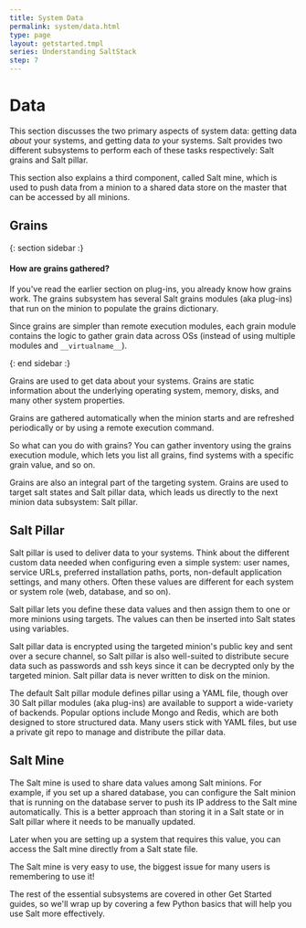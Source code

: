 ```yaml
---
title: System Data
permalink: system/data.html
type: page
layout: getstarted.tmpl
series: Understanding SaltStack
step: 7
---
```


# Data

This section discusses the two primary aspects of system data: getting data *about* your systems, and getting data *to* your systems. Salt provides two different subsystems to perform each of these tasks respectively: Salt grains and Salt pillar.

This section also explains a third component, called Salt mine, which is used to push data from a minion to a shared data store on the master that can be accessed by all minions.

## Grains

{: section sidebar :}

#### How are grains gathered?

If you've read the earlier section on plug-ins, you already know how grains work. The grains subsystem has several Salt grains modules (aka plug-ins) that run on the minion to populate
the grains dictionary.

Since grains are simpler than remote execution modules, each grain module contains the logic to gather grain data across OSs (instead of using multiple modules and `__virtualname__`).

{: end sidebar :}

Grains are used to get data about your systems. Grains are static information about the underlying operating system, memory, disks, and many other system properties.

Grains are gathered automatically when the minion starts and are refreshed periodically or by using a remote execution command.

So what can you do with grains? You can gather inventory using the grains execution module, which lets you list all grains, find systems with a specific grain value, and so on.

Grains are also an integral part of the targeting system. Grains are used to target salt states and Salt pillar data, which leads us directly to the next minion data subsystem: Salt pillar.


## Salt Pillar

Salt pillar is used to deliver data to your systems. 
Think about the different custom data needed when configuring even a simple system: user names, service URLs, preferred installation paths, ports, non-default application settings, and many others. Often these values are different for each system or system role (web, database, and so on).

Salt pillar lets you define these data values and then assign them to one or more minions using targets. The values can then be inserted into Salt states using variables.

Salt pillar data is encrypted using the targeted minion's public key and sent over a secure channel, so Salt pillar is also well-suited to distribute secure data such as passwords and ssh keys since it can be decrypted only by the targeted minion. Salt pillar data is never written to disk on the minion.

The default Salt pillar module defines pillar using a YAML file, though over 30 Salt pillar modules (aka plug-ins) are available to support a wide-variety of backends. Popular options include Mongo and Redis, which are both designed to store structured data. Many users stick with YAML files, but use a private git repo to manage and distribute the pillar data.

## Salt Mine

The Salt mine is used to share data values among Salt minions. For example, if you set up a shared database, you can configure the Salt minion that is running on the database server to push its IP address to the Salt mine automatically. This is a better approach than storing it in a Salt state or in Salt pillar where it needs to be manually updated.

Later when you are setting up a system that requires this value, you can access the Salt mine directly from a Salt state file.

The Salt mine is very easy to use, the biggest issue for many users is remembering to use it!

The rest of the essential subsystems are covered in other Get Started guides, so we'll wrap up by covering a few Python basics that will help you use Salt more effectively.

